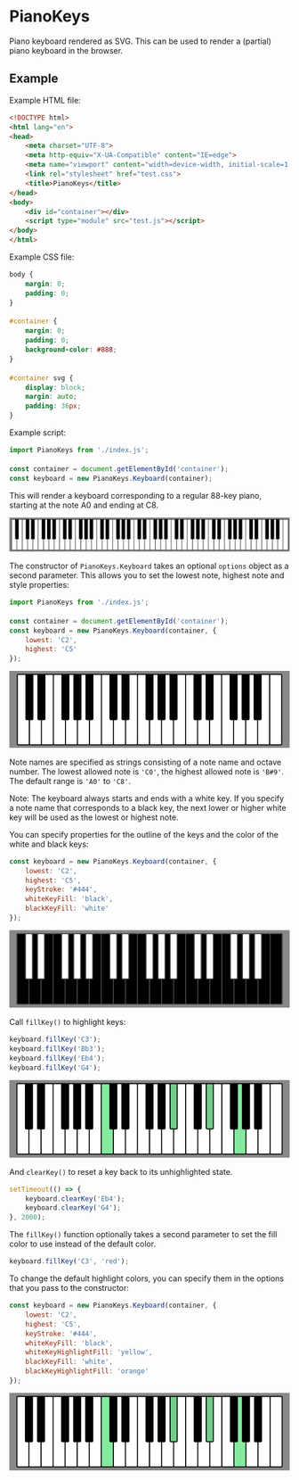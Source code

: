 # PianoKeys

Piano keyboard rendered as SVG. This can be used to render a (partial) piano keyboard in the browser.

## Example

Example HTML file:

```html
<!DOCTYPE html>
<html lang="en">
<head>
    <meta charset="UTF-8">
    <meta http-equiv="X-UA-Compatible" content="IE=edge">
    <meta name="viewport" content="width=device-width, initial-scale=1.0">
    <link rel="stylesheet" href="test.css">
    <title>PianoKeys</title>
</head>
<body>
    <div id="container"></div>
    <script type="module" src="test.js"></script>
</body>
</html>
```

Example CSS file:

```css
body {
    margin: 0;
    padding: 0;
}

#container {
    margin: 0;
    padding: 0;
    background-color: #888;
}

#container svg {
    display: block;
    margin: auto;
    padding: 36px;
}
```

Example script:

```javascript
import PianoKeys from './index.js';

const container = document.getElementById('container');
const keyboard = new PianoKeys.Keyboard(container);
```

This will render a keyboard corresponding to a regular 88-key piano, starting at the note A0 and ending at C8.

![88-key keyboard](./example-01.png)

The constructor of `PianoKeys.Keyboard` takes an optional `options` object as a second parameter. This allows you to set the lowest note, highest note and style properties:

```javascript
import PianoKeys from './index.js';

const container = document.getElementById('container');
const keyboard = new PianoKeys.Keyboard(container, {
    lowest: 'C2',
    highest: 'C5'
});
```

![Keyboard staring at C2 and ending at C5](./example-02.png)

Note names are specified as strings consisting of a note name and octave number. The lowest allowed note is `'C0'`, the highest allowed note is `'B#9'`. The default range is `'A0'` to `'C8'`.

Note: The keyboard always starts and ends with a white key. If you specify a note name that corresponds to a black key, the next lower or higher white key will be used as the lowest or highest note.

You can specify properties for the outline of the keys and the color of the white and black keys:

```javascript
const keyboard = new PianoKeys.Keyboard(container, {
    lowest: 'C2',
    highest: 'C5',
    keyStroke: '#444',
    whiteKeyFill: 'black',
    blackKeyFill: 'white'
});
```

![Keyboard with custom colors](./example-03.png)

Call `fillKey()` to highlight keys:

```javascript
keyboard.fillKey('C3');
keyboard.fillKey('Bb3');
keyboard.fillKey('Eb4');
keyboard.fillKey('G4');
```

![Keyboard with highlighted keys](./example-04.png)

And `clearKey()` to reset a key back to its unhighlighted state.

```javascript
setTimeout(() => {
    keyboard.clearKey('Eb4');
    keyboard.clearKey('G4');
}, 2000);
```

The `fillKey()` function optionally takes a second parameter to set the fill color to use instead of the default color.

```javascript
keyboard.fillKey('C3', 'red');
```

To change the default highlight colors, you can specify them in the options that you pass to the constructor:

```javascript
const keyboard = new PianoKeys.Keyboard(container, {
    lowest: 'C2',
    highest: 'C5',
    keyStroke: '#444',
    whiteKeyFill: 'black',
    whiteKeyHighlightFill: 'yellow',
    blackKeyFill: 'white',
    blackKeyHighlightFill: 'orange'
});
```

![Keyboard with custom default highlight colors](./example-04.png)

